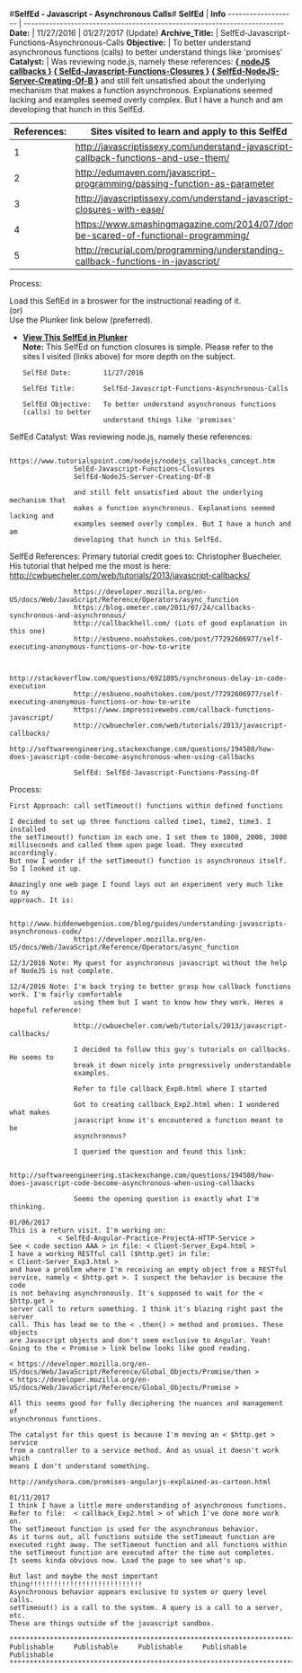#**SelfEd - Javascript - Asynchronous Calls**#
**SelfEd**          |  **Info** 
------------------- | ------------------------------------------------------------------------
**Date:**           | 11/27/2016
                    | 01/27/2017 (Update)
**Archive_Title:**  | SelfEd-Javascript-Functions-Asynchronous-Calls
**Objective:**      | To better understand asynchronous functions (calls) to better understand things like 'promises'
**Catalyst:**       | Was reviewing node.js, namely these references: **[{ nodeJS callbacks }](https://www.tutorialspoint.com/nodejs/nodejs_callbacks_concept.htm)   [{ SelEd-Javascript-Functions-Closures }](https://github.com/BrianHCombes/SelfEd-Tutorials-Javascript/tree/master/SelfEd-Javascript-Functions-Closures)   [{ SelfEd-NodeJS-Server-Creating-Of-B }]()** and still felt unsatisfied about the underlying mechanism that makes a function asynchronous. Explanations seemed lacking and examples seemed overly complex. But I have a hunch and am developing that hunch in this SelfEd.


**References:**       | **Sites visited to learn and apply to this SelfEd**
----------------------|-----------------------
1                     | http://javascriptissexy.com/understand-javascript-callback-functions-and-use-them/
2                     | http://edumaven.com/javascript-programming/passing-function-as-parameter
3                     | http://javascriptissexy.com/understand-javascript-closures-with-ease/
4                     | https://www.smashingmagazine.com/2014/07/dont-be-scared-of-functional-programming/
5                     | http://recurial.com/programming/understanding-callback-functions-in-javascript/

Process:

Load this SeflEd in a broswer for the instructional reading of it.     
(or)    
Use the Plunker link below (preferred).    

- **[View This SelfEd in Plunker](https://plnkr.co/edit/vaAyx2nm6eVaW3rhJUy5?p=preview)**    
 **Note:** This SelfEd on function closures is simple. Please refer to the sites I visited (links above) for more depth on the subject. 





      SelfEd Date:        11/27/2016

      SelfEd Title:       SelfEd-Javascript-Functions-Asynchronous-Calls

      SelfEd Objective:   To better understand asynchronous functions (calls) to better
                          understand things like 'promises'

SelfEd Catalyst:    Was reviewing node.js, namely these references:
                    
                    https://www.tutorialspoint.com/nodejs/nodejs_callbacks_concept.htm
                    SelEd-Javascript-Functions-Closures
                    SelfEd-NodeJS-Server-Creating-Of-B

                    and still felt unsatisfied about the underlying mechanism that
                    makes a function asynchronous. Explanations seemed lacking and
                    examples seemed overly complex. But I have a hunch and am
                    developing that hunch in this SelfEd.

SelfEd References:  Primary tutorial credit goes to:
                    Christopher Buecheler. His tutorial that helped me the most
                    is here: http://cwbuecheler.com/web/tutorials/2013/javascript-callbacks/

                    https://developer.mozilla.org/en-US/docs/Web/JavaScript/Reference/Operators/async_function
                    https://blog.ometer.com/2011/07/24/callbacks-synchronous-and-asynchronous/
                    http://callbackhell.com/ (Lots of good explanation in this one)
                    http://esbueno.noahstokes.com/post/77292606977/self-executing-anonymous-functions-or-how-to-write


                    http://stackoverflow.com/questions/6921895/synchronous-delay-in-code-execution
                    http://esbueno.noahstokes.com/post/77292606977/self-executing-anonymous-functions-or-how-to-write
                    https://www.impressivewebs.com/callback-functions-javascript/
                    http://cwbuecheler.com/web/tutorials/2013/javascript-callbacks/
                    http://softwareengineering.stackexchange.com/questions/194580/how-does-javascript-code-become-asynchronous-when-using-callbacks
                    
                    SelfEd: SelfEd-Javascript-Functions-Passing-Of

Process:

    First Approach: call setTimeout() functions within defined functions

    I decided to set up three functions called time1, time2, time3. I installed
    the setTimeout() function in each one. I set them to 1000, 2000, 3000
    milliseconds and called them upon page load. They executed accordingly.
    But now I wonder if the setTimeout() function is asynchronous itself. 
    So I looked it up.

    Amazingly one web page I found lays out an experiment very much like to my 
    approach. It is:

                    http://www.hiddenwebgenius.com/blog/guides/understanding-javascripts-asynchronous-code/
                    https://developer.mozilla.org/en-US/docs/Web/JavaScript/Reference/Operators/async_function

    12/3/2016 Note: My quest for asynchronous javascript without the help of NodeJS is not complete.            

    12/4/2016 Note: I'm back trying to better grasp how callback functions work. I'm fairly comfortable
                    using them but I want to know how they work. Heres a hopeful reference:

                    http://cwbuecheler.com/web/tutorials/2013/javascript-callbacks/

                    I decided to follow this guy's tutorials on callbacks. He seems to
                    break it down nicely into progressively understandable 
                    examples.

                    Refer to file callback_Exp0.html where I started

                    Got to creating callback_Exp2.html when: I wondered what makes
                    javascript know it's encountered a function meant to be 
                    asynchronous?

                    I queried the question and found this link:

                    http://softwareengineering.stackexchange.com/questions/194580/how-does-javascript-code-become-asynchronous-when-using-callbacks

                    Seems the opening question is exactly what I'm thinking.

    01/06/2017
    This is a return visit. I'm working on:
                < SelfEd-Angular-Practice-ProjectA-HTTP-Service > 
    See < code section AAA > in file: < Client-Server_Exp4.html >          
    I have a working RESTful call ($http.get) in file: 
    < Client-Server_Exp3.html > 
    and have a problem where I'm receiving an empty object from a RESTful
    service, namely < $http.get >. I suspect the behavior is because the code
    is not behaving asynchronously. It's supposed to wait for the < $http.get >
    server call to return something. I think it's blazing right past the server
    call. This has lead me to the < .then() > method and promises. These objects
    are Javascript objects and don't seem exclusive to Angular. Yeah!
    Going to the < Promise > link below looks like good reading.

    < https://developer.mozilla.org/en-US/docs/Web/JavaScript/Reference/Global_Objects/Promise/then >
    < https://developer.mozilla.org/en-US/docs/Web/JavaScript/Reference/Global_Objects/Promise >

    All this seems good for fully deciphering the nuances and management of
    asynchronous functions. 

    The catalyst for this quest is because I'm moving an < $http.get > service
    from a controller to a service method. And as usual it doesn't work which
    means I don't understand something.

    http://andyshora.com/promises-angularjs-explained-as-cartoon.html

    01/11/2017
    I think I have a little more understanding of asynchronous functions. 
    Refer to file:  < callback_Exp2.html > of which I've done more work on.
    The setTimeout function is used for the asynchronous behavior. 
    As it turns out, all functions outside the setTimeout function are 
    executed right away. The setTimeout function and all functions within
    the setTimeout function are executed after the time out completes.
    It seems kinda obvious now. Load the page to see what's up.

    But last and maybe the most important thing!!!!!!!!!!!!!!!!!!!!!!!!!!!!
    Asynchronous behavior appears exclusive to system or query level calls.
    setTimeout() is a call to the system. A query is a call to a server, etc.
    These are things outside of the javascript sandbox.
    
    ****************************************************************************
    Publishable     Publishable     Publishable     Publishable    Publishable
    ****************************************************************************
